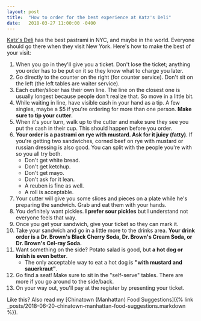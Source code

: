 ```yaml
---
layout: post
title:  "How to order for the best experience at Katz's Deli"
date:   2018-03-27 11:00:00 -0400
---
```


[Katz's Deli](https://www.katzsdelicatessen.com/) has the best pastrami in NYC, and maybe in the world. Everyone should go there when they visit New York. Here's how to make the best of your visit:

1.  When you go in they'll give you a ticket. Don't lose the ticket; anything you order has to be put on it so they know what to charge you later.
1.  Go directly to the counter on the right (for counter service). Don't sit on the left (the left tables are waiter service).
1.  Each cutter/slicer has their own line. The line on the closest one is usually longest because people don't realize that. So move in a little bit.
1.  While waiting in line, have visible cash in your hand as a tip. A few singles, maybe a $5 if you're ordering for more than one person. **Make sure to tip your cutter**.
1.  When it's your turn, walk up to the cutter and make sure they see you put the cash in their cup. This should happen before you order.
1.  **Your order is a pastrami on rye with mustard. Ask for it juicy (fatty)**. If you're getting two sandwiches, corned beef on rye with mustard or russian dressing is also good. You can split with the people you're with so you all try both.
    *   Don't get white bread.
    *   Don't get ketchup.
    *   Don't get mayo.
    *   Don't ask for it lean.
    *   A reuben is fine as well.
    *   A roll is acceptable.
1.  Your cutter will give you some slices and pieces on a plate while he's preparing the sandwich. Grab and eat them with your hands.
1.  You definitely want pickles. **I prefer sour pickles** but I understand not everyone feels that way.
1.  Once you get your sandwich, give your ticket so they can mark it.
1.  Take your sandwich and go in a little more to the drinks area. **Your drink order is a Dr. Brown's Black Cherry Soda, Dr. Brown's Cream Soda, or Dr. Brown's Cel-ray Soda.**
1.  Want something on the side? Potato salad is good, but **a hot dog or knish is even better**.
    *   The only acceptable way to eat a hot dog is **"with mustard and sauerkraut"**.
1.  Go find a seat! Make sure to sit in the "self-serve" tables. There are more if you go around to the side/back.
1.  On your way out, you'll pay at the register by presenting your ticket.

Like this? Also read my [Chinatown (Manhattan) Food Suggestions]({% link _posts/2018-06-20-chinatown-manhattan-food-suggestions.markdown %}).
